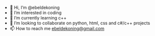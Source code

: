 - 👋 Hi, I’m @ebeldekoning
- 👀 I’m interested in coding
- 🌱 I’m currently learning c++
- 💞️ I’m looking to collaborate on python, html, css and c#/c++ projects
- 📫 How to reach me ebeldekoning@gmail.com

<!---
ebeldekoning/ebeldekoning is a ✨ special ✨ repository because its `README.md` (this file) appears on your GitHub profile.
You can click the Preview link to take a look at your changes.
--->
